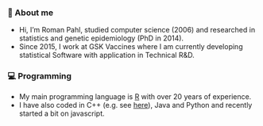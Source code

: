 ### 👋 About me
* Hi, I’m Roman Pahl, studied computer science (2006) and researched in statistics and genetic epidemiology (PhD in 2014).
* Since 2015, I work at GSK Vaccines where I am currently developing statistical Software with application in Technical R&D.

### 💻 Programming
* My main programming language is [R](https://www.r-project.org/) with over 20 years of experience.
* I have also coded in C++ (e.g. see [here](https://github.com/rpahl/permory)), Java and Python and recently started a bit on javascript.



<!---
rpahl/rpahl is a ✨ special ✨ repository because its `README.md` (this file) appears on your GitHub profile.
You can click the Preview link to take a look at your changes.
--->
